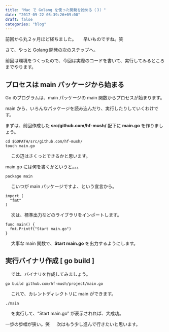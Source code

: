 ```yaml
---
title: "Mac で Golang を使った開発を始める（３）"
date: "2017-09-22 05:39:26+09:00"
draft: false
categories: "blog"
---
```

前回から丸２ヶ月ほど経ちました。
　
早いものですね。笑

さて、やっと Golang 開発の次のステップへ。

前回は環境をつくったので、今回は実際のコードを書いて、実行してみるところまでやります。

<h2>プロセスは main パッケージから始まる</h2>

Go のプログラムは、main パッケージの main 関数からプロセスが始まります。

main から、いろんなパッケージを読み込んだり、実行したりしていくわけです。

まずは、前回作成した <strong>src/github.com/hf-mush/</strong> 配下に <strong>main.go</strong> を作りましょう。
　
<pre><code>cd $GOPATH/src/github.com/hf-mush/
touch main.go</code></pre>
　
この辺はさくっとできるかと思います。

main.go には何を書くかというと。。。
　
<pre><code>package main</code></pre>
　
こいつが main パッケージですよ、という宣言から。 
　
<pre><code>import (
  "fmt"
)</code></pre>
　
次は、標準出力などのライブラリをインポートします。
　
<pre><code>func main() {
  fmt.Printf("Start main.go")
}</code></pre>
　
大事な main 関数で、<strong>Start main.go</strong> を出力するようにします。 

<h2>実行バイナリ作成 [ go build ]</h2>
　
では、バイナリを作成してみましょう。
　
<pre><code>go build github.com/hf-mush/project/main.go</code></pre>
　
これで、カレントディレクトリに main ができます。
　
<pre><code>./main</code></pre>
　
を実行して、“Start main.go” が表示されれば、大成功。

一歩の歩幅が狭い。笑
　
次はもう少し進んで行きたいと思います。
　